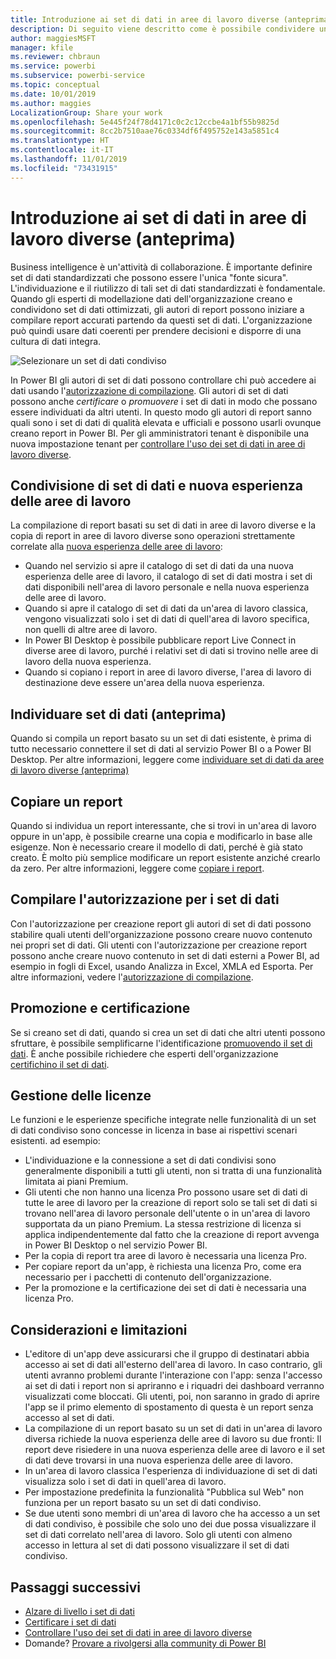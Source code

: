 ```yaml
---
title: Introduzione ai set di dati in aree di lavoro diverse (anteprima)
description: Di seguito viene descritto come è possibile condividere un set di dati con utenti in tutta l'organizzazione, che possono poi compilare report basati sul set di dati nelle proprie aree di lavoro.
author: maggiesMSFT
manager: kfile
ms.reviewer: chbraun
ms.service: powerbi
ms.subservice: powerbi-service
ms.topic: conceptual
ms.date: 10/01/2019
ms.author: maggies
LocalizationGroup: Share your work
ms.openlocfilehash: 5e445f24f78d4171c0c2c12ccbe4a1bf55b9825d
ms.sourcegitcommit: 8cc2b7510aae76c0334df6f495752e143a5851c4
ms.translationtype: HT
ms.contentlocale: it-IT
ms.lasthandoff: 11/01/2019
ms.locfileid: "73431915"
---
```

# <a name="intro-to-datasets-across-workspaces-preview"></a>Introduzione ai set di dati in aree di lavoro diverse (anteprima)

Business intelligence è un'attività di collaborazione. È importante definire set di dati standardizzati che possono essere l'unica "fonte sicura". L'individuazione e il riutilizzo di tali set di dati standardizzati è fondamentale. Quando gli esperti di modellazione dati dell'organizzazione creano e condividono set di dati ottimizzati, gli autori di report possono iniziare a compilare report accurati partendo da questi set di dati. L'organizzazione può quindi usare dati coerenti per prendere decisioni e disporre di una cultura di dati integra.

![Selezionare un set di dati condiviso](media/service-datasets-across-workspaces/power-bi-select-shared-dataset.png)

In Power BI gli autori di set di dati possono controllare chi può accedere ai dati usando l'[autorizzazione di compilazione](service-datasets-build-permissions.md). Gli autori di set di dati possono anche *certificare* o *promuovere* i set di dati in modo che possano essere individuati da altri utenti. In questo modo gli autori di report sanno quali sono i set di dati di qualità elevata e ufficiali e possono usarli ovunque creano report in Power BI. Per gli amministratori tenant è disponibile una nuova impostazione tenant per [controllare l'uso dei set di dati in aree di lavoro diverse](service-datasets-admin-across-workspaces.md).

## <a name="dataset-sharing-and-the-new-workspace-experience"></a>Condivisione di set di dati e nuova esperienza delle aree di lavoro

La compilazione di report basati su set di dati in aree di lavoro diverse e la copia di report in aree di lavoro diverse sono operazioni strettamente correlate alla [nuova esperienza delle aree di lavoro](service-create-the-new-workspaces.md):

- Quando nel servizio si apre il catalogo di set di dati da una nuova esperienza delle aree di lavoro, il catalogo di set di dati mostra i set di dati disponibili nell'area di lavoro personale e nella nuova esperienza delle aree di lavoro. 
- Quando si apre il catalogo di set di dati da un'area di lavoro classica, vengono visualizzati solo i set di dati di quell'area di lavoro specifica, non quelli di altre aree di lavoro.
- In Power BI Desktop è possibile pubblicare report Live Connect in diverse aree di lavoro, purché i relativi set di dati si trovino nelle aree di lavoro della nuova esperienza.
- Quando si copiano i report in aree di lavoro diverse, l'area di lavoro di destinazione deve essere un'area della nuova esperienza.

## <a name="discover-datasets-preview"></a>Individuare set di dati (anteprima)

Quando si compila un report basato su un set di dati esistente, è prima di tutto necessario connettere il set di dati al servizio Power BI o a Power BI Desktop. Per altre informazioni, leggere come [individuare set di dati da aree di lavoro diverse (anteprima)](service-datasets-discover-across-workspaces.md)

## <a name="copy-a-report"></a>Copiare un report

Quando si individua un report interessante, che si trovi in un'area di lavoro oppure in un'app, è possibile crearne una copia e modificarlo in base alle esigenze. Non è necessario creare il modello di dati, perché è già stato creato. È molto più semplice modificare un report esistente anziché crearlo da zero. Per altre informazioni, leggere come [copiare i report](service-datasets-copy-reports.md).

## <a name="build-permission-for-datasets"></a>Compilare l'autorizzazione per i set di dati

Con l'autorizzazione per creazione report gli autori di set di dati possono stabilire quali utenti dell'organizzazione possono creare nuovo contenuto nei propri set di dati. Gli utenti con l'autorizzazione per creazione report possono anche creare nuovo contenuto in set di dati esterni a Power BI, ad esempio in fogli di Excel, usando Analizza in Excel, XMLA ed Esporta. Per altre informazioni, vedere l'[autorizzazione di compilazione](service-datasets-build-permissions.md).

## <a name="promotion-and-certification"></a>Promozione e certificazione

Se si creano set di dati, quando si crea un set di dati che altri utenti possono sfruttare, è possibile semplificarne l'identificazione [promuovendo il set di dati](service-datasets-promote.md). È anche possibile richiedere che esperti dell'organizzazione [certifichino il set di dati](service-datasets-certify.md).

## <a name="licensing"></a>Gestione delle licenze

Le funzioni e le esperienze specifiche integrate nelle funzionalità di un set di dati condiviso sono concesse in licenza in base ai rispettivi scenari esistenti. ad esempio:

- L'individuazione e la connessione a set di dati condivisi sono generalmente disponibili a tutti gli utenti, non si tratta di una funzionalità limitata ai piani Premium.
- Gli utenti che non hanno una licenza Pro possono usare set di dati di tutte le aree di lavoro per la creazione di report solo se tali set di dati si trovano nell'area di lavoro personale dell'utente o in un'area di lavoro supportata da un piano Premium. La stessa restrizione di licenza si applica indipendentemente dal fatto che la creazione di report avvenga in Power BI Desktop o nel servizio Power BI.
- Per la copia di report tra aree di lavoro è necessaria una licenza Pro.
- Per copiare report da un'app, è richiesta una licenza Pro, come era necessario per i pacchetti di contenuto dell'organizzazione.
- Per la promozione e la certificazione dei set di dati è necessaria una licenza Pro.

## <a name="considerations-and-limitations"></a>Considerazioni e limitazioni

- L'editore di un'app deve assicurarsi che il gruppo di destinatari abbia accesso ai set di dati all'esterno dell'area di lavoro. In caso contrario, gli utenti avranno problemi durante l'interazione con l'app: senza l'accesso ai set di dati i report non si apriranno e i riquadri dei dashboard verranno visualizzati come bloccati. Gli utenti, poi, non saranno in grado di aprire l'app se il primo elemento di spostamento di questa è un report senza accesso al set di dati.
- La compilazione di un report basato su un set di dati in un'area di lavoro diversa richiede la nuova esperienza delle aree di lavoro su due fronti: Il report deve risiedere in una nuova esperienza delle aree di lavoro e il set di dati deve trovarsi in una nuova esperienza delle aree di lavoro.
- In un'area di lavoro classica l'esperienza di individuazione di set di dati visualizza solo i set di dati in quell'area di lavoro.
- Per impostazione predefinita la funzionalità "Pubblica sul Web" non funziona per un report basato su un set di dati condiviso.
- Se due utenti sono membri di un'area di lavoro che ha accesso a un set di dati condiviso, è possibile che solo uno dei due possa visualizzare il set di dati correlato nell'area di lavoro. Solo gli utenti con almeno accesso in lettura al set di dati possono visualizzare il set di dati condiviso. 

## <a name="next-steps"></a>Passaggi successivi

- [Alzare di livello i set di dati](service-datasets-promote.md)
- [Certificare i set di dati](service-datasets-certify.md)
- [Controllare l'uso dei set di dati in aree di lavoro diverse](service-datasets-admin-across-workspaces.md)
- Domande? [Provare a rivolgersi alla community di Power BI](http://community.powerbi.com/)

